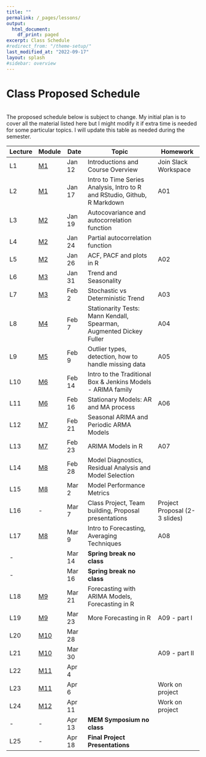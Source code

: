 ```yaml
---
title: ""
permalink: /_pages/lessons/
output:
  html_document:
    df_print: paged
excerpt: Class Schedule
#redirect_from: "/theme-setup/"
last_modified_at: "2022-09-17"
layout: splash
#sidebar: overview
---
```


# Class Proposed Schedule
<br>
The proposed schedule below is subject to change. My initial plan is to cover all the material listed here but I might modify it if extra time is needed for some particular topics. I will update this table as needed during the semester.


| Lecture | Module |   Date  | Topic | Homework |
|----|----|--------|--------------|----|
| L1 | <a href="/docs/modules/M1/" > M1 </a> | Jan 12 | Introductions and Course Overview  | Join Slack Workspace |
| L2 |   <a href="/docs/modules/M1/" > M1 </a> | Jan 17 | Intro to Time Series Analysis, Intro to R and RStudio, Github, R Markdown | A01 |
| L3 | <a href="/docs/modules/M2/" > M2 </a> | Jan 19 | Autocovariance and autocorrelation function | |
| L4 | <a href="/docs/modules/M2/" > M2 </a> | Jan 24 | Partial autocorrelation function | |
| L5 | <a href="/docs/modules/M2/" > M2 </a> | Jan 26 | ACF, PACF and plots in R | A02 |
| L6 | <a href="/docs/modules/M3/" > M3 </a> | Jan 31 | Trend and Seasonality |  |
| L7 | <a href="/docs/modules/M3/" > M3 </a> | Feb 2 | Stochastic vs Deterministic Trend | A03 |
| L8 | <a href="/docs/modules/M4/" > M4 </a> | Feb 7 | Stationarity Tests: Mann Kendall, Spearman, Augmented Dickey Fuller | A04 |
| L9 | <a href="/docs/modules/M5/" > M5 </a> | Feb 9 | Outlier types, detection, how to handle missing data| A05 |
| L10 | <a href="/docs/modules/M6/" > M6 </a> | Feb 14 | Intro to the Traditional Box & Jenkins Models - ARIMA family |  |
| L11 | <a href="/docs/modules/M6/" > M6 </a> | Feb 16 | Stationary Models: AR and MA process | A06 |
| L12 | <a href="/docs/modules/M7/" > M7 </a> | Feb 21 | Seasonal ARIMA and Periodic ARMA Models |  |
| L13 | <a href="/docs/modules/M7/" > M7 </a> | Feb 23 | ARIMA Models in R | A07 |
| L14 | <a href="/docs/modules/M8/" > M8 </a> | Feb 28 | Model Diagnostics, Residual Analysis and Model Selection |  |
| L15 | <a href="/docs/modules/M8/" > M8 </a> | Mar 2 | Model Performance Metrics |  |
| L16 | - | Mar 7 | Class Project, Team building, Proposal presentations | Project Proposal (2-3 slides) |  |
| L17 | <a href="/docs/modules/M8/" > M8 </a> | Mar 9 | Intro to Forecasting, Averaging Techniques | A08 |
| - |  | Mar 14 | **Spring break no class** |  |
| - |  | Mar 16 | **Spring break no class** |  |
| L18 | <a href="/docs/modules/M9/" > M9 </a> | Mar 21 | Forecasting with ARIMA Models, Forecasting in R |  |
| L19 | <a href="/docs/modules/M9/" > M9 </a> | Mar 23 | More Forecasting in R | A09 - part I |
| L20 | <a href="/docs/modules/M10/" > M10 </a> | Mar 28 |   |  |
| L21 | <a href="/docs/modules/M10/" > M10 </a> | Mar 30 |   |  A09 - part II |
| L22 | <a href="/docs/modules/M11/" > M11 </a> | Apr 4 |   |  |
| L23 | <a href="/docs/modules/M11/" > M11 </a> | Apr 6 |  | Work on project |
| L24 | <a href="/docs/modules/M12/" > M12 </a> | Apr 11 |  | Work on project |
| - | - | Apr 13  | **MEM Symposium no class** |  |
| L25 | - | Apr 18 |  **Final Project Presentations** |  |